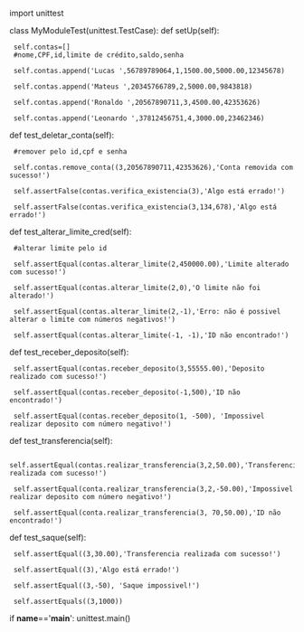 import unittest



class MyModuleTest(unittest.TestCase):
  def setUp(self):

     self.contas=[]
     #nome,CPF,id,limite de crédito,saldo,senha

     self.contas.append('Lucas ',56789789064,1,1500.00,5000.00,12345678)

     self.contas.append('Mateus ',20345766789,2,5000.00,9843818)

     self.contas.append('Ronaldo ',20567890711,3,4500.00,42353626)

     self.contas.append('Leonardo ',37812456751,4,3000.00,23462346)


  def test_deletar_conta(self):

     #remover pelo id,cpf e senha

     self.contas.remove_conta((3,20567890711,42353626),'Conta removida com sucesso!')

     self.assertFalse(contas.verifica_existencia(3),'Algo está errado!')

     self.assertFalse(contas.verifica_existencia(3,134,678),'Algo está errado!')


  def test_alterar_limite_cred(self):

     #alterar limite pelo id

     self.assertEqual(contas.alterar_limite(2,450000.00),'Limite alterado com sucesso!')

     self.assertEqual(contas.alterar_limite(2,0),'O limite não foi alterado!')

     self.assertEqual(contas.alterar_limite(2,-1),'Erro: não é possivel alterar o limite com números negativos!')

     self.assertEqual(contas.alterar_limite(-1, -1),'ID não encontrado!')


  def test_receber_deposito(self):

     self.assertEqual(contas.receber_deposito(3,55555.00),'Deposito realizado com sucesso!')

     self.assertEqual(contas.receber_deposito(-1,500),'ID não encontrado!')

     self.assertEqual(contas.receber_deposito(1, -500), 'Impossivel realizar deposito com número negativo!')


  def test_transferencia(self):

     self.assertEqual(contas.realizar_transferencia(3,2,50.00),'Transferencia realizada com sucesso!')

     self.assertEqual(conta.realizar_transferencia(3,2,-50.00),'Impossivel realizar deposito com número negativo!')

     self.assertEqual(conta.realizar_transferencia(3, 70,50.00),'ID não encontrado!')


  def test_saque(self):

     self.assertEqual((3,30.00),'Transferencia realizada com sucesso!')

     self.assertEqual((3),'Algo está errado!')

     self.assertEqual((3,-50), 'Saque impossivel!')

     self.assertEquals((3,1000))


if __name__=='__main__':
  unittest.main()

